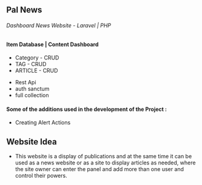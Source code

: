 

## Pal News
###### Dashboard News Website - Laravel | PHP
#### Item Database | Content Dashboard
* Category - CRUD
* TAG - CRUD
* ARTICLE - CRUD 
- Rest Api 
- auth sanctum 
- full collection

#### Some of the additions used in the development of the Project : 

* Creating Alert Actions

## Website Idea

* This website is a display of publications and at the same time it can be used as a news website or as a site to display articles as needed, where the site owner can enter the panel and add more than one user and control their powers.
